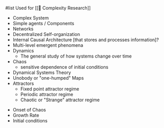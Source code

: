 #list Used for [[📝 Complexity Research]]

* Complex System
* Simple agents / Components
* Networks
* Decentralized Self-organization
* Internal Causal Architecture [that stores and processes information]?
* Multi-level emergent phenomena
* Dynamics
	* The general study of how systems change over time
* Chaos
	* sensitive dependence of initial conditions
* Dynamical Systems Theory
* Unobody or "one-humped" Maps
* Attractors
	- Fixed point attractor regime
	- Periodic attractor regime
	- Chaotic or "Strange" attractor regime
- Onset of Chaos
- Growth Rate
- Initial conditions
